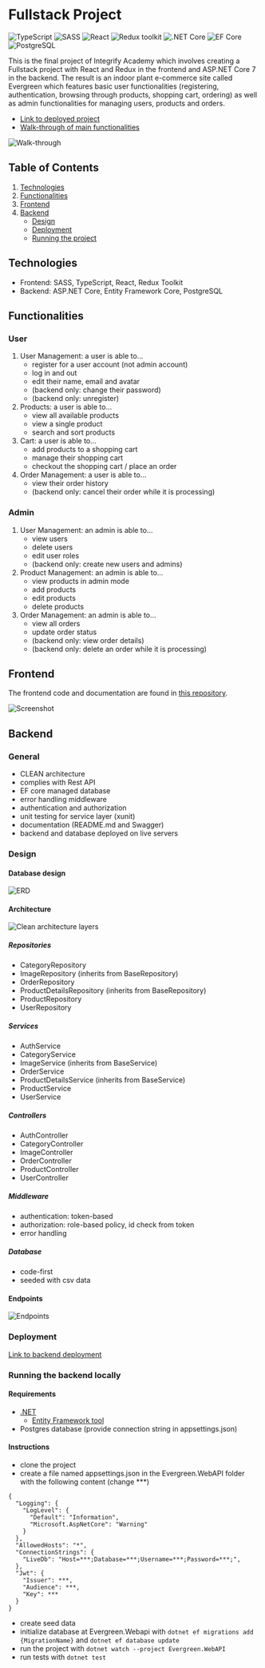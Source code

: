 # Fullstack Project

![TypeScript](https://img.shields.io/badge/TypeScript-v.4-green)
![SASS](https://img.shields.io/badge/SASS-v.4-hotpink)
![React](https://img.shields.io/badge/React-v.18-blue)
![Redux toolkit](https://img.shields.io/badge/Redux-v.1.9-brown)
![.NET Core](https://img.shields.io/badge/.NET%20Core-v.7-purple)
![EF Core](https://img.shields.io/badge/EF%20Core-v.7-cyan)
![PostgreSQL](https://img.shields.io/badge/PostgreSQL-v.14-drakblue)

This is the final project of Integrify Academy which involves creating a Fullstack project with React and Redux in the frontend and ASP.NET Core 7 in the backend. The result is an indoor plant e-commerce site called Evergreen which features basic user functionalities (registering, authentication, browsing through products, shopping cart, ordering) as well as admin functionalities for managing users, products and orders.

- [Link to deployed project](https://evergreenbotanics.netlify.app/)
- [Walk-through of main functionalities](https://github.com/miraemilia/evergreen?tab=readme-ov-file#walk-through)

![Walk-through](readmeImages/walkthrough.png)

## Table of Contents

1. [Technologies](#technologies)
2. [Functionalities](#functionalities)
3. [Frontend](#frontend)
4. [Backend](#backend)
   - [Design](#design)
   - [Deployment](#deployment)
   - [Running the project](#running-the-project)

## Technologies

- Frontend: SASS, TypeScript, React, Redux Toolkit
- Backend: ASP.NET Core, Entity Framework Core, PostgreSQL

## Functionalities

### User

1. User Management: a user is able to...
   - register for a user account (not admin account)
   - log in and out
   - edit their name, email and avatar
   - (backend only: change their password)
   - (backend only: unregister)
2. Products: a user is able to...
   - view all available products
   - view a single product
   - search and sort products
3. Cart: a user is able to...
   - add products to a shopping cart
   - manage their shopping cart
   - checkout the shopping cart / place an order
4. Order Management: a user is able to...
   - view their order history
   - (backend only: cancel their order while it is processing)

### Admin

1. User Management: an admin is able to...
   - view users
   - delete users
   - edit user roles
   - (backend only: create new users and admins)
2. Product Management: an admin is able to...
   - view products in admin mode
   - add products
   - edit products
   - delete products
3. Order Management: an admin is able to...
   - view all orders
   - update order status
   - (backend only: view order details)
   - (backend only: delete an order while it is processing)

## Frontend

The frontend code and documentation are found in [this repository](https://github.com/miraemilia/evergreen).

![Screenshot](readmeImages/frontpage.png)

## Backend

### General

- CLEAN architecture
- complies with Rest API
- EF core managed database
- error handling middleware
- authentication and authorization
- unit testing for service layer (xunit)
- documentation (README.md and Swagger)
- backend and database deployed on live servers

### Design

#### Database design

![ERD](readmeImages/erd.png)

#### Architecture

![Clean architecture layers](readmeImages/layers.png)

##### Repositories
   - CategoryRepository
   - ImageRepository (inherits from BaseRepository)
   - OrderRepository
   - ProductDetailsRepository (inherits from BaseRepository)
   - ProductRepository
   - UserRepository

##### Services
   - AuthService
   - CategoryService
   - ImageService (inherits from BaseService)
   - OrderService
   - ProductDetailsService (inherits from BaseService)
   - ProductService
   - UserService

##### Controllers
   - AuthController
   - CategoryController
   - ImageController
   - OrderController
   - ProductController
   - UserController

##### Middleware
   - authentication: token-based
   - authorization: role-based policy, id check from token
   - error handling

##### Database
   - code-first
   - seeded with csv data

#### Endpoints

![Endpoints](readmeImages/endpoints.png)

### Deployment

[Link to backend deployment](https://evergreenbotanics.azurewebsites.net/)

### Running the backend locally

#### Requirements
- [.NET](https://dotnet.microsoft.com/en-us/download)
   - [Entity Framework tool](https://learn.microsoft.com/en-us/ef/core/cli/dotnet)
- Postgres database (provide connection string in appsettings.json)

#### Instructions
- clone the project
- create a file named appsettings.json in the Evergreen.WebAPI folder with the following content (change ***)
```
{
  "Logging": {
    "LogLevel": {
      "Default": "Information",
      "Microsoft.AspNetCore": "Warning"
    }
  },
  "AllowedHosts": "*",
  "ConnectionStrings": {
    "LiveDb": "Host=***;Database=***;Username=***;Password=***;",
  },
  "Jwt": {
    "Issuer": ***,
    "Audience": ***,
    "Key": ***
  }
}
```
- create seed data 
- initialize database at Evergreen.Webapi with `dotnet ef migrations add {MigrationName}` and `dotnet ef database update`
- run the project with `dotnet watch --project Evergreen.WebAPI`
- run tests with `dotnet test`
